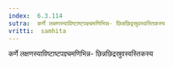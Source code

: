 ```yaml
---
index:  6.3.114
sutra:  कर्णे लक्षणस्याविष्टाष्टपज्ञ्चमणिभिन्न- छिन्नछिद्रस्रुवस्वस्तिकस्य
vritti:  samhita 
---
```


कर्णे लक्षणस्याविष्टाष्टपज्ञ्चमणिभिन्न- छिन्नछिद्रस्रुवस्वस्तिकस्य

